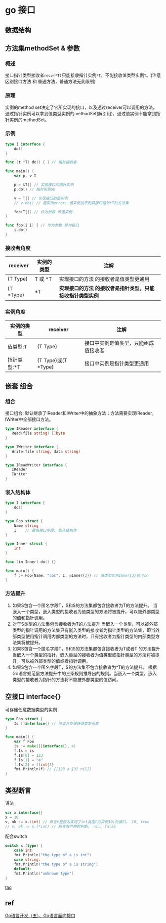 # go 接口

## 数据结构

## 方法集methodSet & 参数

### 概述

接口指针类型接收者`recv(*T)`只能接收指针实例`*T`，不能接收值类型实例`T`。(注意区别接口方法 和 普通方法，普通方法无此限制)

### 原理

实例的method set决定了它所实现的接口，以及通过receiver可以调用的方法。  
通过指针实例可以拿到值类型实例的methodSet(解引用)，通过值实例不能拿到指针实例的methodSet。  

### 示例

```go
type I interface {
    do()
}

func (t *T) do() { } // 指针接收者

func main() {
    var p, v I

    p = &T{} // 实现接口的指针实例
    p.do() // 指针实例ok

    v = T{} // 实现接口的值实例
    // v.do() // 值实例error; 值实例找不到其接口指针*T的方法集

    foo(T{}) // 作为参数 传递实例
}

func foo(i I) { // 作为参数 转为接口
    i.do()
}
```

### 接收者角度

| receiver  | 实例的类型 | 注解                                                        |
| --------- | ---------- | ----------------------------------------------------------- |
| (T Type)  | T 或 *T    | 实现接口的方法 的接收者是值类型更通用                       |
| (T *Type) | *T         | **实现接口的方法 的接收者是指针类型，只能接收指针类型实例** |

### 实例角度

| 实例的类型  | receiver            | 注解                                 |
| ----------- | ------------------- | ------------------------------------ |
| 值类型:T    | (T Type)            | 接口中实例是值类型，只能组成值接收者 |
| 指针类型:*T | (T Type)或(T *Type) | 接口中实例是指针类型更通用           |

## 嵌套 组合

### 组合

接口组合: 默认继承了IReader和IWriter中的抽象方法；方法需要实现IReader, IWriter中全部接口方法。

```go
type IReader interface {
   Read(file string) []byte
}

type IWriter interface {
   Write(file string, data string)
}

type IReadWriter interface {
   IReader
   IWriter
}
```

### 嵌入结构体

```go
type I interface {
    do()
}

type Foo struct {
    Name string
    I    // 匿名接口字段; 嵌入结构体
}

type Inner struct {
    int
}

func (in Inner) do() {}

func main() {
    f := Foo{Name: "abc", I: &Inner{3}} // 值类型实例Inner{3}也可以
}
```

### 方法提升

1. 如果S包含一个匿名字段T，S和S的方法集都包含接收者为T的方法提升。
当嵌入一个类型，嵌入类型的接收者为值类型的方法将被提升，可以被外部类型的值和指针调用。
2. 对于S类型的方法集包含接收者为T的方法提升
当嵌入一个类型，可以被外部类型的指针调用的方法集只有嵌入类型的接收者为指针类型的方法集，即当外部类型使用指针调用内部类型的方法时，只有接收者为指针类型的内部类型方法集将被提升。
3. 如果S包含一个匿名字段T，S和S的方法集都包含接收者为T或者T 的方法提升
当嵌入一个类型的指针，嵌入类型的接收者为值类型或指针类型的方法将被提升，可以被外部类型的值或者指针调用。
4. 如果S包含一个匿名字段T，S的方法集不包含接收者为*T的方法提升。
根据Go语言规范里方法提升中的三条规则推导出的规则。当嵌入一个类型，嵌入类型的接收者为指针的方法将不能被外部类型的值访问。

## 空接口 interface{}

可存储任意数据类型的实例

```go
type Foo struct {
    Is []interface{} // 可混合存储任意类型元素
}

func main() {
    var f Foo
    is := make([]interface{}, 4)
    f.Is = is
    f.Is[0] = 123
    f.Is[1] = "a"
    f.Is[2] = []int{3}
    fmt.Println(f) // {[123 a [3] nil]}
}
```

## 类型断言

语法

```go
var x interface{}
x = 10
v, ok := x.(int) // 断言x是否为实现了int类型(的实例10)的接口。 10, true
// v, ok := x.(*int) // 断言有严格的判断。 nil, false
```

配合switch

```go
switch x.(type) {
    case int:
    fmt.Println("the type of a is int")
    case string:
    fmt.Println("the type of a is string")
    default:
    fmt.Println("unknown type")
}
```

[tag](go-struct.md#标签tag)

## ref

[Go语言开发（五）、Go语言面向接口](https://blog.51cto.com/9291927/2130244)
